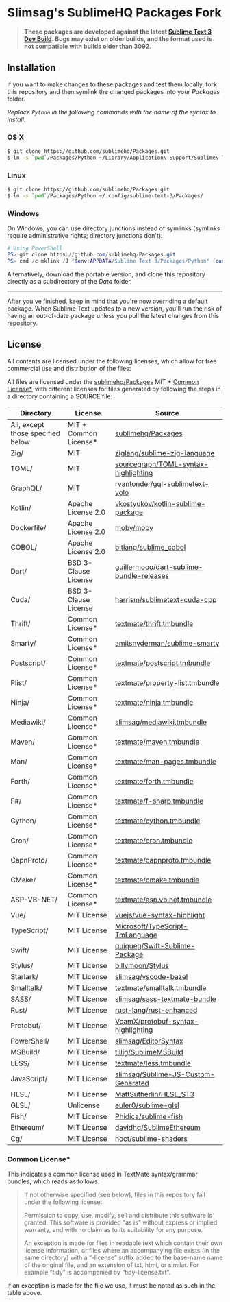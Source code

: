 # Slimsag's SublimeHQ Packages Fork

> **These packages are developed against the latest [Sublime Text 3 Dev Build](http://sublimetext.com/3dev). Bugs may exist on older builds, and the format used is not compatible with builds older than 3092.**

## Installation

If you want to make changes to these packages and test them locally, fork this repository and then symlink the changed packages into your *Packages* folder.

*Replace `Python` in the following commands with the name of the syntax to install.*

### OS X

```bash
$ git clone https://github.com/sublimehq/Packages.git
$ ln -s `pwd`/Packages/Python ~/Library/Application\ Support/Sublime\ Text\ 3/Packages/
```

### Linux

```bash
$ git clone https://github.com/sublimehq/Packages.git
$ ln -s `pwd`/Packages/Python ~/.config/sublime-text-3/Packages/
```

### Windows

On Windows, you can use directory junctions instead of symlinks (symlinks require administrative rights; directory junctions don't):

```powershell
# Using PowerShell
PS> git clone https://github.com/sublimehq/Packages.git
PS> cmd /c mklink /J "$env:APPDATA/Sublime Text 3/Packages/Python" (convert-path ./Packages/Python)
```

Alternatively, download the portable version, and clone this repository directly as a subdirectory of the *Data* folder.

---

After you've finished, keep in mind that you're now overriding a default package. When Sublime Text updates to a new version, you'll run the risk of having an out-of-date package unless you pull the latest changes from this repository.

## License

All contents are licensed under the following licenses, which allow for free commercial use and distribution of the files:

All files are licensed under the [sublimehq/Packages](https://github.com/sublimehq/Packages) MIT + [Common License*](#common-license),
with different licenses for files generated by following the steps in a directory containing a SOURCE file:

| Directory                         | License               | Source                                                                                                                     |
|-----------------------------------|-----------------------|----------------------------------------------------------------------------------------------------------------------------|
| All, except those specified below | MIT + Common License* | [sublimehq/Packages](https://github.com/sublimehq/Packages)                                                                |
| Zig/                              | MIT                   | [ziglang/sublime-zig-language](https://github.com/ziglang/sublime-zig-language)                                            |
| TOML/                             | MIT                   | [sourcegraph/TOML-syntax-highlighting](https://github.com/sourcegraph/TOML-syntax-highlighting)                            |
| GraphQL/                          | MIT                   | [rvantonder/gql-sublimetext-yolo](https://github.com/rvantonder/gql-sublimetext-yolo)                                      |
| Kotlin/                           | Apache License 2.0    | [vkostyukov/kotlin-sublime-package](https://github.com/vkostyukov/kotlin-sublime-package)                                  |
| Dockerfile/                       | Apache License 2.0    | [moby/moby](https://github.com/moby/moby/tree/master/contrib/syntax/textmate)                                              |
| COBOL/                            | Apache License 2.0    | [bitlang/sublime_cobol](https://bitbucket.org/bitlang/sublime_cobol)                                                       |
| Dart/                             | BSD 3-Clause License  | [guillermooo/dart-sublime-bundle-releases](http://github.com/guillermooo/dart-sublime-bundle-releases)                     |
| Cuda/                             | BSD 3-Clause License  | [harrism/sublimetext-cuda-cpp](https://github.com/harrism/sublimetext-cuda-cpp)                                            |
| Thrift/                           | Common License*       | [textmate/thrift.tmbundle](https://github.com/textmate/thrift.tmbundle)                                                    |
| Smarty/                           | Common License*       | [amitsnyderman/sublime-smarty](https://github.com/amitsnyderman/sublime-smarty/blob/master/Syntaxes/Smarty.sublime-syntax) |
| Postscript/                       | Common License*       | [textmate/postscript.tmbundle](https://github.com/textmate/postscript.tmbundle)                                            |
| Plist/                            | Common License*       | [textmate/property-list.tmbundle](https://github.com/textmate/property-list.tmbundle)                                      |
| Ninja/                            | Common License*       | [textmate/ninja.tmbundle](https://github.com/textmate/ninja.tmbundle)                                                      |
| Mediawiki/                        | Common License*       | [slimsag/mediawiki.tmbundle](https://github.com/slimsag/mediawiki.tmbundle)                                                |
| Maven/                            | Common License*       | [textmate/maven.tmbundle](https://github.com/textmate/maven.tmbundle)                                                      |
| Man/                              | Common License*       | [textmate/man-pages.tmbundle](https://github.com/textmate/man-pages.tmbundle)                                              |
| Forth/                            | Common License*       | [textmate/forth.tmbundle](https://github.com/textmate/forth.tmbundle)                                                      |
| F#/                               | Common License*       | [textmate/f-sharp.tmbundle](https://github.com/textmate/f-sharp.tmbundle)                                                  |
| Cython/                           | Common License*       | [textmate/cython.tmbundle](https://github.com/textmate/cython.tmbundle)                                                    |
| Cron/                             | Common License*       | [textmate/cron.tmbundle](https://github.com/textmate/cron.tmbundle)                                                        |
| CapnProto/                        | Common License*       | [textmate/capnproto.tmbundle](https://github.com/textmate/capnproto.tmbundle)                                              |
| CMake/                            | Common License*       | [textmate/cmake.tmbundle](https://github.com/textmate/cmake.tmbundle)                                                      |
| ASP-VB-NET/                       | Common License*       | [textmate/asp.vb.net.tmbundle](https://github.com/textmate/asp.vb.net.tmbundle)                                            |
| Vue/                              | MIT License           | [vuejs/vue-syntax-highlight](https://github.com/vuejs/vue-syntax-highlight/tree/new)                                       |
| TypeScript/                       | MIT License           | [Microsoft/TypeScript-TmLanguage](https://github.com/Microsoft/TypeScript-TmLanguage)                                      |
| Swift/                            | MIT License           | [quiqueg/Swift-Sublime-Package](https://github.com/quiqueg/Swift-Sublime-Package)                                          |
| Stylus/                           | MIT License           | [billymoon/Stylus](https://github.com/billymoon/Stylus)                                                                    |
| Starlark/                         | MIT License           | [slimsag/vscode-bazel](https://github.com/slimsag/vscode-bazel/tree/patch-1/syntaxes)                                      |
| Smalltalk/                        | MIT License           | [textmate/smalltalk.tmbundle](https://github.com/textmate/smalltalk.tmbundle)                                              |
| SASS/                             | MIT License           | [slimsag/sass-textmate-bundle](https://github.com/slimsag/sass-textmate-bundle)                                            |
| Rust/                             | MIT License           | [rust-lang/rust-enhanced](https://github.com/rust-lang/rust-enhanced)                                                      |
| Protobuf/                         | MIT License           | [VcamX/protobuf-syntax-highlighting](https://github.com/VcamX/protobuf-syntax-highlighting)                                |
| PowerShell/                       | MIT License           | [slimsag/EditorSyntax](https://github.com/slimsag/EditorSyntax)                                                            |
| MSBuild/                          | MIT License           | [tillig/SublimeMSBuild](https://github.com/tillig/SublimeMSBuild)                                                          |
| LESS/                             | MIT License           | [textmate/less.tmbundle](https://github.com/textmate/less.tmbundle)                                                        |
| JavaScript/                       | MIT License           | [slimsag/Sublime-JS-Custom-Generated](https://github.com/slimsag/Sublime-JS-Custom-Generated/tree/master)                  |
| HLSL/                             | MIT License           | [MattSutherlin/HLSL_ST3](https://github.com/MattSutherlin/HLSL_ST3)                                                        |
| GLSL/                             | Unlicense             | [euler0/sublime-glsl](https://github.com/euler0/sublime-glsl)                                                              |
| Fish/                             | MIT License           | [Phidica/sublime-fish](https://github.com/Phidica/sublime-fish)                                                            |
| Ethereum/                         | MIT License           | [davidhq/SublimeEthereum](https://github.com/davidhq/SublimeEthereum)                                                      |
| Cg/                               | MIT License           | [noct/sublime-shaders](https://github.com/noct/sublime-shaders)                                                            |

### Common License*

This indicates a common license used in TextMate syntax/grammar bundles, which reads as follows:

> If not otherwise specified (see below), files in this repository fall under the following license:
>
>    Permission to copy, use, modify, sell and distribute this
>    software is granted. This software is provided "as is" without
>    express or implied warranty, and with no claim as to its
>    suitability for any purpose.
>
> An exception is made for files in readable text which contain their own license information, or files where an accompanying file exists (in the same directory) with a “-license” suffix added to the base-name name of the original file, and an extension of txt, html, or similar. For example “tidy” is accompanied by “tidy-license.txt”.

If an exception is made for the file we use, it must be noted as such in the table above.
